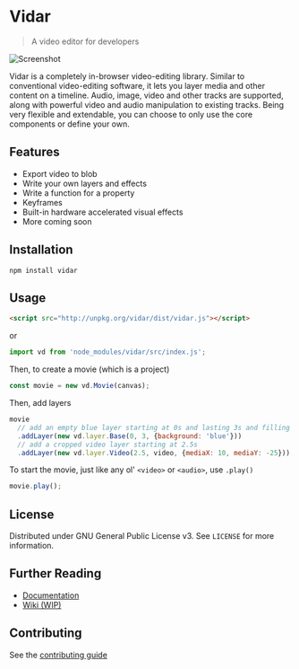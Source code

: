 # Vidar
> A video editor for developers

![Screenshot](screenshots/2019-08-17_0.png)

Vidar is a completely in-browser video-editing library. Similar to conventional video-editing software, it lets you layer media and other content on a timeline. Audio, image, video and other tracks are supported, along with powerful video and audio manipulation to existing tracks. Being very flexible and extendable, you can choose to only use the core components or define your own.

## Features

- Export video to blob
- Write your own layers and effects
- Write a function for a property
- Keyframes
- Built-in hardware accelerated visual effects
- More coming soon

## Installation

```
npm install vidar
```

## Usage

```html
<script src="http://unpkg.org/vidar/dist/vidar.js"></script>
```

or

```js
import vd from 'node_modules/vidar/src/index.js';
```

Then, to create a movie (which is a project)
```js
const movie = new vd.Movie(canvas);
```

Then, add layers
```js
movie
  // add an empty blue layer starting at 0s and lasting 3s and filling the entire screen
  .addLayer(new vd.layer.Base(0, 3, {background: 'blue'}))
  // add a cropped video layer starting at 2.5s
  .addLayer(new vd.layer.Video(2.5, video, {mediaX: 10, mediaY: -25}));
```

To start the movie, just like any ol' `<video>` or `<audio>`, use `.play()`
```js
movie.play();
```

## License

Distributed under GNU General Public License v3. See `LICENSE` for more information.

## Further Reading

- [Documentation](https://clabe45.github.io/vidar)
- [Wiki (WIP)](https://github.com/clabe45/vidar/wiki)

## Contributing

See the [contributing guide](CONTRIBUTING.md)

